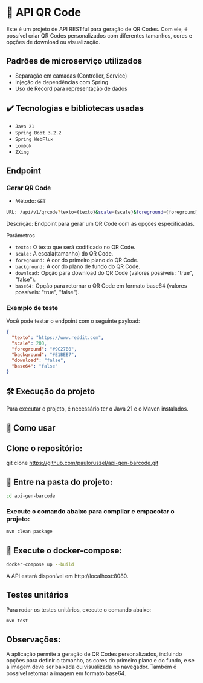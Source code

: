 # 🎯 API QR Code
Este é um projeto de API RESTful para geração de QR Codes. Com ele, é possível criar QR Codes personalizados com diferentes tamanhos, cores e opções de download ou visualização.

## Padrões de microserviço utilizados
* Separação em camadas (Controller, Service)
* Injeção de dependências com Spring
* Uso de Record para representação de dados

## ✔️ Tecnologias e bibliotecas usadas
- `Java 21`
- `Spring Boot 3.2.2`
- `Spring WebFlux`
- `Lombok`
- `ZXing`

## Endpoint
### Gerar QR Code

- Método: `GET`

```bash
URL: /api/v1/qrcode?texto={texto}&scale={scale}&foreground={foreground}&background={background}&download={download}&base64={base64}
```
Descrição: Endpoint para gerar um QR Code com as opções especificadas.

Parâmetros

- `texto:` O texto que será codificado no QR Code.
- `scale:` A escala(tamanho) do QR Code.
- `foreground:` A cor do primeiro plano do QR Code.
- `background:` A cor do plano de fundo do QR Code.
- `download:` Opção para download do QR Code (valores possíveis: "true", "false").
- `base64:` Opção para retornar o QR Code em formato base64 (valores possíveis: "true", "false").

### Exemplo de teste
Você pode testar o endpoint com o seguinte payload:
```json
{
  "texto": "https://www.reddit.com",
  "scale": 200,
  "foreground": "#9C27B0",
  "background": "#E1BEE7",
  "download": "false",
  "base64": "false"
}
```

## 🛠️ Execução do projeto
Para executar o projeto, é necessário ter o Java 21 e o Maven instalados.

## 🚀 Como usar
## Clone o repositório:
git clone https://github.com/pauloruszel/api-gen-barcode.git

## 📁 Entre na pasta do projeto:
```bash
cd api-gen-barcode
```
### Execute o comando abaixo para compilar e empacotar o projeto:
```bash
mvn clean package
```
## 🐳 Execute o docker-compose:
```bash
docker-compose up --build
```
A API estará disponível em http://localhost:8080.

## Testes unitários
Para rodar os testes unitários, execute o comando abaixo:
```bash
mvn test
```

## Observações:
A aplicação permite a geração de QR Codes personalizados, incluindo opções para definir o tamanho, as cores do primeiro plano e do fundo, e se a imagem deve ser baixada ou visualizada no navegador. Também é possível retornar a imagem em formato base64.
